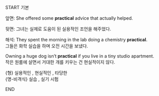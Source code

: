 START
기본

앞면:
She offered some **practical** advice that actually helped.

뒷면:
그녀는 실제로 도움이 된 실용적인 조언을 해주었다.

해석:
They spent the morning in the lab doing a chemistry **practical**.  
그들은 화학 실습을 하며 오전 시간을 보냈다.

Owning a huge dog isn’t **practical** if you live in a tiny studio apartment.  
작은 원룸에 살면서 거대한 개를 키우는 건 현실적이지 않다.

{형} 실용적인 , 현실적인 , 타당한  
{명-비격식} 실습 , 실기 시험
<!--ID: 1749293616231-->
END